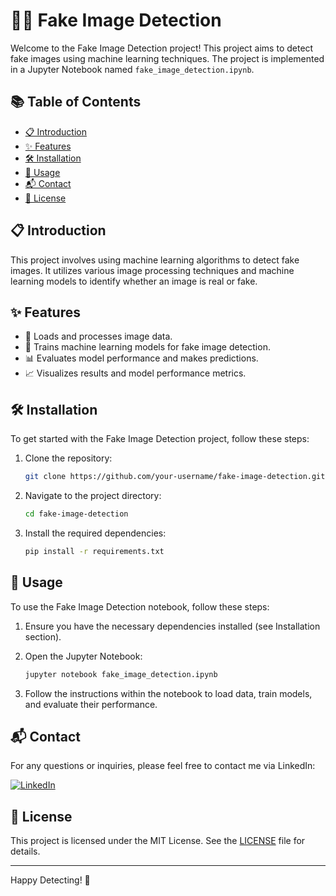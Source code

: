 # 🕵️‍♂️ Fake Image Detection

Welcome to the Fake Image Detection project! This project aims to detect fake images using machine learning techniques. The project is implemented in a Jupyter Notebook named `fake_image_detection.ipynb`.

## 📚 Table of Contents
- [📋 Introduction](#introduction)
- [✨ Features](#features)
- [🛠️ Installation](#installation)
- [🚀 Usage](#usage)
- [📬 Contact](#contact)
- [📜 License](#license)

## 📋 Introduction
This project involves using machine learning algorithms to detect fake images. It utilizes various image processing techniques and machine learning models to identify whether an image is real or fake.

## ✨ Features
- 📂 Loads and processes image data.
- 🧠 Trains machine learning models for fake image detection.
- 📊 Evaluates model performance and makes predictions.
- 📈 Visualizes results and model performance metrics.

## 🛠️ Installation
To get started with the Fake Image Detection project, follow these steps:

1. Clone the repository:
    ```sh
    git clone https://github.com/your-username/fake-image-detection.git
    ```

2. Navigate to the project directory:
    ```sh
    cd fake-image-detection
    ```

3. Install the required dependencies:
    ```sh
    pip install -r requirements.txt
    ```

## 🚀 Usage
To use the Fake Image Detection notebook, follow these steps:

1. Ensure you have the necessary dependencies installed (see Installation section).

2. Open the Jupyter Notebook:
    ```sh
    jupyter notebook fake_image_detection.ipynb
    ```

3. Follow the instructions within the notebook to load data, train models, and evaluate their performance.

## 📬 Contact
For any questions or inquiries, please feel free to contact me via LinkedIn:

[![LinkedIn](https://img.shields.io/badge/LinkedIn-0077B5?style=flat-square&logo=linkedin&logoColor=white)](https://www.linkedin.com/in/syed-muqtasid-ali-91a0a623a/)

## 📜 License
This project is licensed under the MIT License. See the [LICENSE](LICENSE) file for details.

---

Happy Detecting! 🎉
